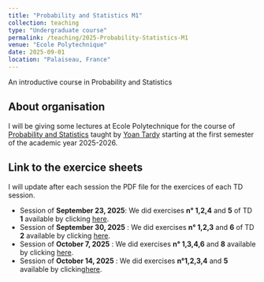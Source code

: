 ```yaml
---
title: "Probability and Statistics M1"
collection: teaching
type: "Undergraduate course"
permalink: /teaching/2025-Probability-Statistics-M1
venue: "Ecole Polytechnique"
date: 2025-09-01
location: "Palaiseau, France"
---
```


An introductive  course in Probability and Statistics

## About organisation

I will be giving some lectures at Ecole Polytechnique  for the course of [Probability and Statistics](https://synapses.polytechnique.fr/catalogue/2025-2026/ue/16289/APM-2F010-EP-probability-and-statistics?from=P5052) taught by [Yoan Tardy](http://www.cmap.polytechnique.fr/~yoan.tardy/) starting at the first semester of the academic year 2025-2026.  

## Link to the exercice sheets 

 I will update after each session the PDF file for the exercices of each TD session.

- Session of **September 23, 2025**: We did exercises **n° 1,2,4** and **5** of TD **1** available by clicking [here](https://samymekk.github.io/files/Probability-Statistics/TD1-ProbaStats.pdf).
- Session of **September 30, 2025** : We did exercises **n° 1,2,3** and **6** of TD **2** available by clicking [here](https://samymekk.github.io/files/Probability-Statistics/TD2-ProbaStats.pdf).
- Session of **October 7, 2025** : We did exercises **n° 1,3,4,6** and **8** available by clicking [here](https://samymekk.github.io/files/Probability-Statistics/TD3-ProbaStats.pdf).
- Session of **October 14, 2025** : We did exercises **n°1,2,3,4** and **5** available by clicking[here](https://samymekk.github.io/files/Probability-Statistics/TD4-ProbaStats.pdf).


